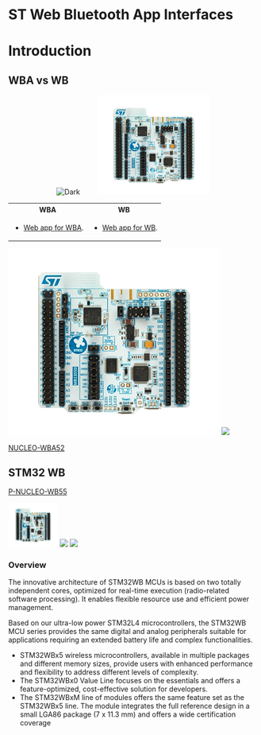 # **ST Web Bluetooth App Interfaces**

# **Introduction**

## WBA vs WB

<p align="center">
  <img alt="Dark" src="illustrations/NUCLEO-WBA52CG.jpg" width="45%">
  &nbsp; &nbsp; &nbsp; &nbsp;
  <img alt="Light" src="illustrations/p-nucleo-wb55.jpg" title="test" width="45%">
</p>


<table>
<tr>
<th> WBA </th>
<th> WB </th>
</tr>
<tr>
<td>

- [Web app for WBA](https://AppliBLE.github.io/Web_Bluetooth_App_WBA "https://AppliBLE.github.io/Web_Bluetooth_App").

</td>
<td>

- [Web app for WB](https://AppliBLE.github.io/Web_Bluetooth_App_WB "https://AppliBLE.github.io/Web_Bluetooth_App").

</td>
</tr>
</table>






![](illustrations/p-nucleo-wb55.jpg) 
![](illustrations/NUCLEO-WBA52CG.jpg) 



[NUCLEO-WBA52](https://www.st.com/en/evaluation-tools/p-nucleo-wb55.html "https://www.st.com/en/evaluation-tools/p-nucleo-wb55.html")

## STM32 WB

[P-NUCLEO-WB55](https://www.st.com/en/evaluation-tools/p-nucleo-wb55.html "https://www.st.com/en/evaluation-tools/p-nucleo-wb55.html")

<p float="left">
  <img src="illustrations/p-nucleo-wb55.jpg" width="100" />
  <img src="illustrations/NUCLEO-WBA52CG.jpg" width="100" /> 
  <img src="/img3.png" width="100" />
</p>



### Overview
The innovative architecture of STM32WB MCUs is based on two totally independent cores, optimized for real-time execution (radio-related software processing). It enables flexible resource use and efficient power management.

Based on our ultra-low power STM32L4 microcontrollers, the STM32WB MCU series provides the same digital and analog peripherals suitable for applications requiring an extended battery life and complex functionalities.

- STM32WBx5 wireless microcontrollers, available in multiple packages and different memory sizes, provide users with enhanced performance and flexibility to address different levels of complexity.
- The STM32WBx0 Value Line focuses on the essentials and offers a feature-optimized, cost-effective solution for developers.
- The STM32WBxM line of modules offers the same feature set as the STM32WBx5 line. The module integrates the full reference design in a small LGA86 package (7 x 11.3 mm) and offers a wide certification coverage